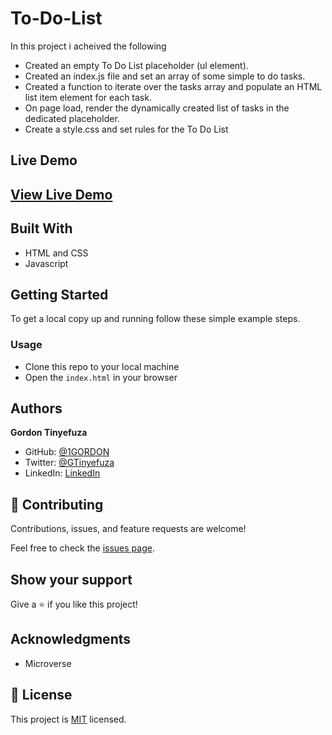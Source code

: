 # To-Do-List

In this project i acheived the following

- Created an empty To Do List placeholder (ul element).
- Created an index.js file and set an array of some simple to do tasks.
- Created a function to iterate over the tasks array and populate an HTML list item element for each task.
- On page load, render the dynamically created list of tasks in the dedicated placeholder.
- Create a style.css and set rules for the To Do List

## Live Demo

## [View Live Demo](https://1gordon.github.io/To-Do-List/)

## Built With

- HTML and CSS
- Javascript

## Getting Started

To get a local copy up and running follow these simple example steps.

### Usage

- Clone this repo to your local machine
- Open the `index.html` in your browser

## Authors

**Gordon Tinyefuza**

- GitHub: [@1GORDON](https://github.com/1GORDON)
- Twitter: [@GTinyefuza](https://twitter.com/Tinyefuza)
- LinkedIn: [LinkedIn](www.linkedin.com/in/tinyefuza-gordon-935747213)

## 🤝 Contributing

Contributions, issues, and feature requests are welcome!

Feel free to check the [issues page](https://github.com/1GORDON/gitflow/issues).

## Show your support

Give a ⭐️ if you like this project!

## Acknowledgments

- Microverse

## 📝 License

This project is [MIT](./MIT.md) licensed.
